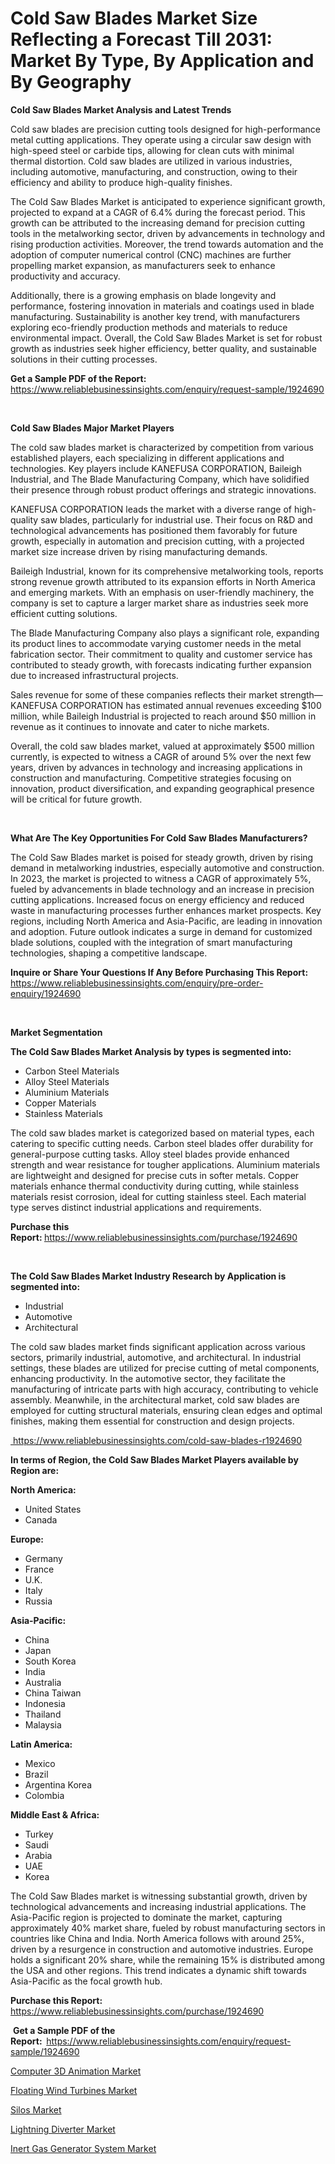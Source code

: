 <p><h1>Cold Saw Blades Market Size Reflecting a Forecast Till 2031: Market By Type, By Application and By Geography</h1></p><p><strong>Cold Saw Blades Market Analysis and Latest Trends</strong></p>
<p><p>Cold saw blades are precision cutting tools designed for high-performance metal cutting applications. They operate using a circular saw design with high-speed steel or carbide tips, allowing for clean cuts with minimal thermal distortion. Cold saw blades are utilized in various industries, including automotive, manufacturing, and construction, owing to their efficiency and ability to produce high-quality finishes.</p><p>The Cold Saw Blades Market is anticipated to experience significant growth, projected to expand at a CAGR of 6.4% during the forecast period. This growth can be attributed to the increasing demand for precision cutting tools in the metalworking sector, driven by advancements in technology and rising production activities. Moreover, the trend towards automation and the adoption of computer numerical control (CNC) machines are further propelling market expansion, as manufacturers seek to enhance productivity and accuracy.</p><p>Additionally, there is a growing emphasis on blade longevity and performance, fostering innovation in materials and coatings used in blade manufacturing. Sustainability is another key trend, with manufacturers exploring eco-friendly production methods and materials to reduce environmental impact. Overall, the Cold Saw Blades Market is set for robust growth as industries seek higher efficiency, better quality, and sustainable solutions in their cutting processes.</p></p>
<p><strong>Get a Sample PDF of the Report:&nbsp;</strong> <a href="https://www.reliablebusinessinsights.com/enquiry/request-sample/1924690?utm_campaign=1784&utm_medium=2&utm_source=Github&utm_content=ia&utm_term=24102024&utm_id=cold-saw-blades">https://www.reliablebusinessinsights.com/enquiry/request-sample/1924690</a></p>
<p>&nbsp;</p>
<p><strong>Cold Saw Blades Major Market Players</strong></p>
<p><p>The cold saw blades market is characterized by competition from various established players, each specializing in different applications and technologies. Key players include KANEFUSA CORPORATION, Baileigh Industrial, and The Blade Manufacturing Company, which have solidified their presence through robust product offerings and strategic innovations.</p><p>KANEFUSA CORPORATION leads the market with a diverse range of high-quality saw blades, particularly for industrial use. Their focus on R&D and technological advancements has positioned them favorably for future growth, especially in automation and precision cutting, with a projected market size increase driven by rising manufacturing demands.</p><p>Baileigh Industrial, known for its comprehensive metalworking tools, reports strong revenue growth attributed to its expansion efforts in North America and emerging markets. With an emphasis on user-friendly machinery, the company is set to capture a larger market share as industries seek more efficient cutting solutions.</p><p>The Blade Manufacturing Company also plays a significant role, expanding its product lines to accommodate varying customer needs in the metal fabrication sector. Their commitment to quality and customer service has contributed to steady growth, with forecasts indicating further expansion due to increased infrastructural projects.</p><p>Sales revenue for some of these companies reflects their market strength—KANEFUSA CORPORATION has estimated annual revenues exceeding $100 million, while Baileigh Industrial is projected to reach around $50 million in revenue as it continues to innovate and cater to niche markets.</p><p>Overall, the cold saw blades market, valued at approximately $500 million currently, is expected to witness a CAGR of around 5% over the next few years, driven by advances in technology and increasing applications in construction and manufacturing. Competitive strategies focusing on innovation, product diversification, and expanding geographical presence will be critical for future growth.</p></p>
<p>&nbsp;</p>
<p><strong>What Are The Key Opportunities For Cold Saw Blades Manufacturers?</strong></p>
<p><p>The Cold Saw Blades market is poised for steady growth, driven by rising demand in metalworking industries, especially automotive and construction. In 2023, the market is projected to witness a CAGR of approximately 5%, fueled by advancements in blade technology and an increase in precision cutting applications. Increased focus on energy efficiency and reduced waste in manufacturing processes further enhances market prospects. Key regions, including North America and Asia-Pacific, are leading in innovation and adoption. Future outlook indicates a surge in demand for customized blade solutions, coupled with the integration of smart manufacturing technologies, shaping a competitive landscape.</p></p>
<p><strong>Inquire or Share Your Questions If Any Before Purchasing This Report:</strong> <a href="https://www.reliablebusinessinsights.com/enquiry/pre-order-enquiry/1924690?utm_campaign=1784&utm_medium=2&utm_source=Github&utm_content=ia&utm_term=24102024&utm_id=cold-saw-blades">https://www.reliablebusinessinsights.com/enquiry/pre-order-enquiry/1924690</a></p>
<p>&nbsp;</p>
<p><strong>Market Segmentation</strong></p>
<p><strong>The Cold Saw Blades Market Analysis by types is segmented into:</strong></p>
<p><ul><li>Carbon Steel Materials</li><li>Alloy Steel Materials</li><li>Aluminium Materials</li><li>Copper Materials</li><li>Stainless Materials</li></ul></p>
<p><p>The cold saw blades market is categorized based on material types, each catering to specific cutting needs. Carbon steel blades offer durability for general-purpose cutting tasks. Alloy steel blades provide enhanced strength and wear resistance for tougher applications. Aluminium materials are lightweight and designed for precise cuts in softer metals. Copper materials enhance thermal conductivity during cutting, while stainless materials resist corrosion, ideal for cutting stainless steel. Each material type serves distinct industrial applications and requirements.</p></p>
<p><strong>Purchase this Report:&nbsp;</strong><a href="https://www.reliablebusinessinsights.com/purchase/1924690?utm_campaign=1784&utm_medium=2&utm_source=Github&utm_content=ia&utm_term=24102024&utm_id=cold-saw-blades">https://www.reliablebusinessinsights.com/purchase/1924690</a></p>
<p>&nbsp;</p>
<p><strong>The Cold Saw Blades Market Industry Research by Application is segmented into:</strong></p>
<p><ul><li>Industrial</li><li>Automotive</li><li>Architectural</li></ul></p>
<p><p>The cold saw blades market finds significant application across various sectors, primarily industrial, automotive, and architectural. In industrial settings, these blades are utilized for precise cutting of metal components, enhancing productivity. In the automotive sector, they facilitate the manufacturing of intricate parts with high accuracy, contributing to vehicle assembly. Meanwhile, in the architectural market, cold saw blades are employed for cutting structural materials, ensuring clean edges and optimal finishes, making them essential for construction and design projects.</p></p>
<p><a href="https://www.reliablebusinessinsights.com/cold-saw-blades-r1924690?utm_campaign=1784&utm_medium=2&utm_source=Github&utm_content=ia&utm_term=24102024&utm_id=cold-saw-blades">&nbsp;https://www.reliablebusinessinsights.com/cold-saw-blades-r1924690</a></p>
<p><strong>In terms of Region, the Cold Saw Blades Market Players available by Region are:</strong></p>
<p>
    <p> <strong> North America: </strong>
        <ul>
            <li>United States</li>
            <li>Canada</li>
        </ul>
        </p> 
    <p> <strong> Europe: </strong>
        <ul>
            <li>Germany</li>
            <li>France</li>
            <li>U.K.</li>
            <li>Italy</li>
            <li>Russia</li>
        </ul>
        </p> 
    <p> <strong> Asia-Pacific: </strong>
        <ul>
            <li>China</li>
            <li>Japan</li>
            <li>South Korea</li>
            <li>India</li>
            <li>Australia</li>
            <li>China Taiwan</li>
            <li>Indonesia</li>
            <li>Thailand</li>
            <li>Malaysia</li>
        </ul>
        </p> 
    <p> <strong> Latin America: </strong>
        <ul>
            <li>Mexico</li>
            <li>Brazil</li>
            <li>Argentina Korea</li>
            <li>Colombia</li>
        </ul>
        </p> 
    <p> <strong> Middle East & Africa: </strong>
        <ul>
            <li>Turkey</li>
            <li>Saudi</li>
            <li>Arabia</li>
            <li>UAE</li>
            <li>Korea</li>
        </ul>
    </p>
    </p>
<p><p>The Cold Saw Blades market is witnessing substantial growth, driven by technological advancements and increasing industrial applications. The Asia-Pacific region is projected to dominate the market, capturing approximately 40% market share, fueled by robust manufacturing sectors in countries like China and India. North America follows with around 25%, driven by a resurgence in construction and automotive industries. Europe holds a significant 20% share, while the remaining 15% is distributed among the USA and other regions. This trend indicates a dynamic shift towards Asia-Pacific as the focal growth hub.</p></p>
<p><strong>Purchase this Report: </strong><a href="https://www.reliablebusinessinsights.com/purchase/1924690?utm_campaign=1784&utm_medium=2&utm_source=Github&utm_content=ia&utm_term=24102024&utm_id=cold-saw-blades">https://www.reliablebusinessinsights.com/purchase/1924690</a></p>
<p>&nbsp;<strong>Get a Sample PDF of the Report:&nbsp;&nbsp;</strong><a href="https://www.reliablebusinessinsights.com/enquiry/request-sample/1924690?utm_campaign=1784&utm_medium=2&utm_source=Github&utm_content=ia&utm_term=24102024&utm_id=cold-saw-blades">https://www.reliablebusinessinsights.com/enquiry/request-sample/1924690</a></p>
<p><strong></strong></p>
<p><p><a href="https://www.linkedin.com/pulse/insights-computer-3d-animation-industry-market-financial-ev1wf?utm_campaign=1784&utm_medium=2&utm_source=Github&utm_content=ia&utm_term=24102024&utm_id=cold-saw-blades">Computer 3D Animation Market</a></p><p><a href="https://www.linkedin.com/pulse/global-perspectives-floating-wind-turbines-market-trends-forecast-rwt0e?utm_campaign=1784&utm_medium=2&utm_source=Github&utm_content=ia&utm_term=24102024&utm_id=cold-saw-blades">Floating Wind Turbines Market</a></p><p><a href="https://www.linkedin.com/pulse/strategic-insights-global-silos-market-trends-2024-2031-covered-qa0le?utm_campaign=1784&utm_medium=2&utm_source=Github&utm_content=ia&utm_term=24102024&utm_id=cold-saw-blades">Silos Market</a></p><p><a href="https://www.linkedin.com/pulse/lightning-diverter-market-ecosystem-competitive-landscape-strategic-kbpye?utm_campaign=1784&utm_medium=2&utm_source=Github&utm_content=ia&utm_term=24102024&utm_id=cold-saw-blades">Lightning Diverter Market</a></p><p><a href="https://www.linkedin.com/pulse/inert-gas-generator-system-industry-insights-report-analyzing-market-tfeve?utm_campaign=1784&utm_medium=2&utm_source=Github&utm_content=ia&utm_term=24102024&utm_id=cold-saw-blades">Inert Gas Generator System Market</a></p></p>